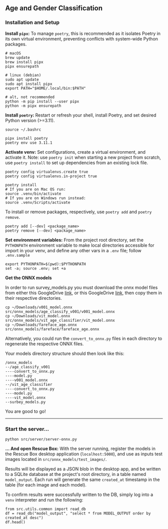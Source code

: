 ## Age and Gender Classification

### Installation and Setup

**Install `pipx`:** To manage `poetry`, this is recommended as it isolates Poetry in its own virtual environment, preventing conflicts with system-wide Python packages.
    
    # macOS
    brew update
    brew install pipx
    pipx ensurepath

    # linux (debian)
    sudo apt update
    sudo apt install pipx
    export PATH="$HOME/.local/bin:$PATH"

    # alt, not recommended
    python -m pip install --user pipx
    python -m pipx ensurepath

**Install `poetry`:** Restart or refresh your shell, install Poetry, and set desired Python version (>=3.11).

    source ~/.bashrc

    pipx install poetry
    poetry env use 3.11.1

**Activate venv:** Set configurations, create a virtual environment, and activate it. Note: use `poetry init` when starting a new project from scratch, use `poetry install` to set up dependencies from an existing lock file.

    poetry config virtualenvs.create true
    poetry config virtualenvs.in-project true

    poetry install
    # If you are on Mac OS run:
    source .venv/bin/activate
    # If you are on Windows run instead:
    source .venv/Scripts/activate

To install or remove packages, respectively, use `poetry add` and `poetry remove`.

    poetry add [--dev] <package_name>
    poetry remove [--dev] <package_name>

**Set environment variables:** From the project root directory, set the `PYTHONPATH` environment variable to make local directories accessible for import in your venv, and define any other vars in a `.env` file; follow `.env.sample`

    export PYTHONPATH=$(pwd):$PYTHONPATH
    set -a; source .env; set +a

**Get the ONNX models**

In order to run survey_models.py you must download the onnx model files from either this GoogleDrive [link](https://drive.google.com/drive/folders/1IgG6w6lJ9cd8Qlckd7HwdBUjWCd_-gxN), or this GoogleDrive [link](https://drive.google.com/drive/folders/1e01jA5WXsukK_NwNnNx4iL50jRCMZQXF), then copy them in their respective directories.

    cp ~/Downloads/v001_model.onnx src/onnx_models/age_classify_v001/v001_model.onnx 
    cp ~/Downloads/vit_model.onnx src/onnx_models/vit_age_classifier/vit_model.onnx
    cp ~/Downloads/fareface_age.onnx src/onnx_models/fareface/fareface_age.onnx

Alternatively, you could run the `convert_to_onnx.py` files in each directory to regenerate the respective ONNX files.

Your models directory structure should then look like this:
```
/onnx_models
--/age_classify_v001
----convert_to_onnx.py
----model.py
----v001_model.onnx
--/vit_age_classifier
----convert_to_onnx.py
----model.py
----vit_model.onnx
--surbey_models.py
```


You are good to go!

---

### Start the server...
    python src/server/server-onnx.py

**... And open Rescue Box:** With the server running, register the models in the Rescue Box desktop application (`localhost:5000`), and use as inputs test images located in `src/onnx_models/test_images/`. 

Results will be displayed as a JSON blob in the desktop app, and be written to a SQLite database at the project's root directory, in a table named `model_output`. Each run will generate the same `created_at` timestamp in the table (for each image and each model).

To confirm results were successfully written to the DB, simply log into a `venv` interpreter and run the following:

    from src.utils.common import read_db
    df = read_db("model_output", "select * from MODEL_OUTPUT order by created_at desc")
    df.head()


